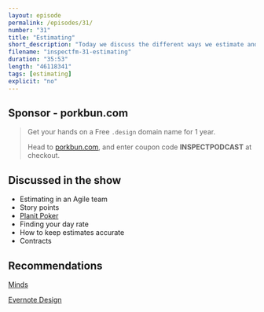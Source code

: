 ```yaml
---
layout: episode
permalink: /episodes/31/
number: "31"
title: "Estimating"
short_description: "Today we discuss the different ways we estimate and quote for a piece of work"
filename: "inspectfm-31-estimating"
duration: "35:53"
length: "46118341"
tags: [estimating]
explicit: "no"
---
```



## Sponsor - porkbun.com

>Get your hands on a Free `.design` domain name for 1 year.
>
>Head to [porkbun.com](http://porkbun.com/), and enter coupon code **INSPECTPODCAST** at checkout.


## Discussed in the show

- Estimating in an Agile team
- Story points
- [Planit Poker](https://www.planitpoker.com)
- Finding your day rate
- How to keep estimates accurate
- Contracts


## Recommendations
[Minds](https://www.minds.com)

[Evernote Design](https://www.evernote.design)

